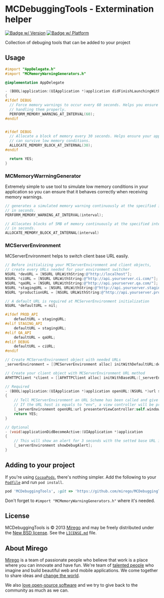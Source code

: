 # MCDebuggingTools - Extermination helper
[![Badge w/ Version](https://cocoapod-badges.herokuapp.com/v/MCDebuggingTools/badge.png)](https://cocoadocs.org/docsets/MCDebuggingTools)
[![Badge w/ Platform](https://cocoapod-badges.herokuapp.com/p/MCDebuggingTools/badge.png)](https://cocoadocs.org/docsets/MCDebuggingTools)

Collection of debuging tools that can be added to your project

## Usage

```objective-c
#import "AppDelegate.h"
#import "MCMemoryWarningGenerators.h"

@implementation AppDelegate

- (BOOL)application:(UIApplication *)application didFinishLaunchingWithOptions:(NSDictionary *)launchOptions
{
#ifdef DEBUG
  // Force memory warnings to occur every 60 seconds. Helps you ensure you're
  // handling them properly.
  PERFORM_MEMORY_WARNING_AT_INTERVAL(60);
#endif


#ifdef DEBUG
  // Allocate a block of memory every 30 seconds. Helps ensure your application
  // can survive low memory conditions.
  ALLOCATE_MEMORY_BLOCK_AT_INTERNAL(30);
#endif

  return YES;
}
```

### MCMemoryWarrningGenerator
Extremely simple to use tool to simulate low memory conditions in your
application so you can ensure that it behaves correctly when receiving memory
warnings.

```objective-c
// generates a simulated memory warning continuously at the specified interval
// in seconds.
PERFORM_MEMORY_WARNING_AT_INTERVAL(interval);
```

```objective-c
// Allocates blocks of 5MB of memory continuously at the specified interval
// in seconds.
ALLOCATE_MEMORY_BLOCK_AT_INTERNAL(interval)
```

### MCServerEnvironment
MCServerEnvironment helps to switch client base URL easily.

```objective-c
// Before initializing your MCServerEnvironment and client objects, 
// create every URLs needed for your environment switcher
NSURL *devURL = [NSURL URLWithString:@"http://localhost"];
NSURL *ciURL = [NSURL URLWithString:@"http://api.yourserver.ci.com/"];
NSURL *qaURL = [NSURL URLWithString:@"http://api.yourserver.qa.com/"];
NSURL *stagingURL = [NSURL URLWithString:@"http://api.yourserver.staging.com/"];
NSURL *productionURL = [NSURL URLWithString:@"http://api.yourserver.prod.com/"];

// A default URL is required at MCServerEnvironment initialization
NSURL *defaultURL = nil;

#ifdef PROD_API
    defaultURL = stagingURL;
#elif STAGING_API
    defaultURL = stagingURL;
#elif QA_API
    defaultURL = qaURL;
#elif DEBUG
    defaultURL = ciURL;
#endif

// Create MCServerEnvironment object with needed URLs
_serverEnvironment = [[MCServerEnvironment alloc] initWithDefaultURL:defaultURL developmentURL:nil ciURL:ciURL qaURL:qaURL stagingURL:stagingURL productionURL:productionURL otherURLs:nil];

// Create your client object with MCServerEnvironment URL method
AFHTTPClient *client = [[AFHTTPClient alloc] initWithBaseURL:[_serverEnvironment URL]];
``` 
```objective-c
// Required
- (BOOL)application:(UIApplication *)application openURL:(NSURL *)url sourceApplication:(NSString *)sourceApplication annotation:(id)annotation
{
    // Tell MCServerEnvironment an URL Scheme has been called and give it a presenter view controller
    // If the URL host is equals to "env", a view controller will be presented  
    [_serverEnvironment openURL:url presenterViewController:self.window.rootViewController completionBlock:nil];
    return YES;
}

// Optional
- (void)applicationDidBecomeActive:(UIApplication *)application
{
    // This will show an alert for 3 seconds with the setted base URL if it's not the default
    [_serverEnvironment showDebugAlert];
}
```


## Adding to your project

If you're using [`CocoaPods`](http://cocoapods.org/), there's nothing simpler.
Add the following to your [`Podfile`](http://docs.cocoapods.org/podfile.html)
and run `pod install`.

```ruby
pod 'MCDebuggingTools', :git => 'https://github.com/mirego/MCDebuggingTools.git'
```

Don't forget to `#import "MCMemoryWarningGenerators.h"` where it's needed.


## License

MCDebuggingTools is © 2013 [Mirego](http://www.mirego.com) and may be freely
distributed under the [New BSD license](http://opensource.org/licenses/BSD-3-Clause).
See the [`LICENSE.md`](https://github.com/mirego/MCDebuggingTools/blob/master/LICENSE.md) file.

## About Mirego

[Mirego](http://mirego.com) is a team of passionate people who believe that work is a place where you can innovate and have fun. We're team of [talented people](http://life.mirego.com) who imagine and build beautiful web and mobile applications. We come together to share ideas and [change the world](http://mirego.org).

We also [love open-source software](http://open.mirego.com) and we try to give back to the community as much as we can.

